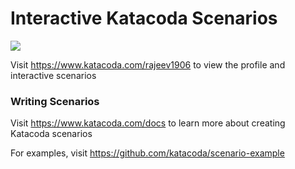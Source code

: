 # Interactive Katacoda Scenarios

[![](http://shields.katacoda.com/katacoda/rajeev1906/count.svg)](https://www.katacoda.com/rajeev1906 "Get your profile on Katacoda.com")

Visit https://www.katacoda.com/rajeev1906 to view the profile and interactive scenarios

### Writing Scenarios
Visit https://www.katacoda.com/docs to learn more about creating Katacoda scenarios

For examples, visit https://github.com/katacoda/scenario-example
